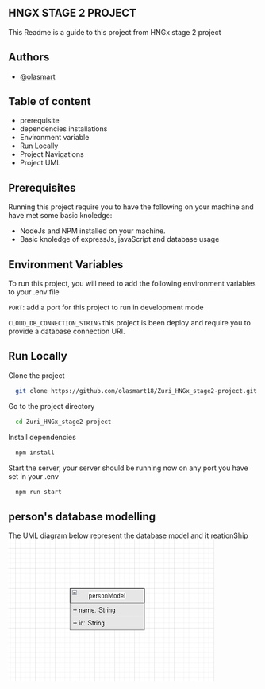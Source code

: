 
## HNGX STAGE 2 PROJECT

This Readme is a guide to this project from HNGx stage 2 project

## Authors

- [@olasmart](https://github.com/olasmart18)


## Table of content
- prerequisite
- dependencies installations
- Environment variable
- Run Locally
- Project Navigations
 - Project UML

##  Prerequisites
Running this project require you to have the following on your machine and have met some basic knoledge:

- NodeJs and NPM installed on your machine.
- Basic knoledge of expressJs, javaScript and database usage


## Environment Variables

To run this project, you will need to add the following environment variables to your .env file

`PORT`: add a port for this project to run in development mode

`CLOUD_DB_CONNECTION_STRING` this project is been deploy and require you to provide a database connection URI.


## Run Locally

Clone the project

```bash
  git clone https://github.com/olasmart18/Zuri_HNGx_stage2-project.git
```

Go to the project directory

```bash
  cd Zuri_HNGx_stage2-project
```

Install dependencies

```bash
  npm install
```

Start the server,
your server should be running now on any port you have set in your .env
```bash
  npm run start
```


## person's database modelling

The UML diagram below represent the database model and it reationShip 
![My Image](/uml/uml_image.png)